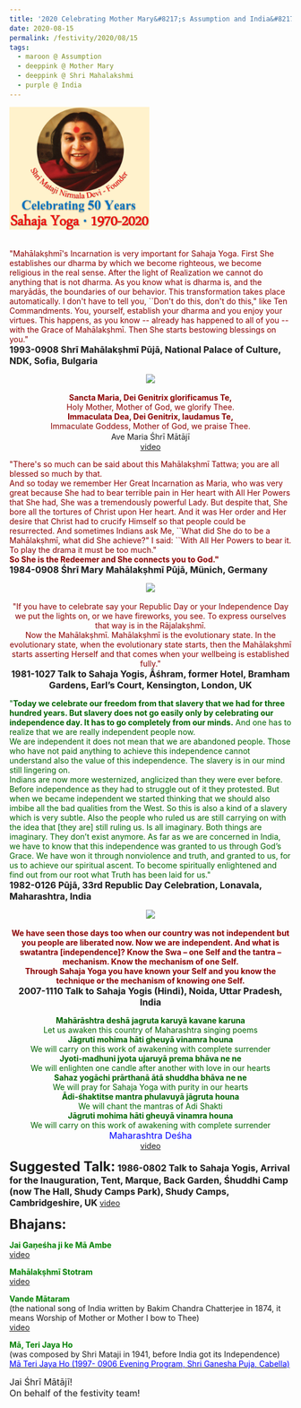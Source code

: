 ```yaml
---
title: '2020 Celebrating Mother Mary&#8217;s Assumption and India&#8217;s Independence Day. "She is the Redeemer and She connects you to God." '
date: 2020-08-15
permalink: /festivity/2020/08/15
tags:
  - maroon @ Assumption
  - deeppink @ Mother Mary
  - deeppink @ Shri Mahalakshmi
  - purple @ India
---
```


<div style="text-align: left"><img src="/images/image00.png" width="250" /></div><br>

<p>
<font color="DarkRed">"Mahālakṣhmī's Incarnation is very important for Sahaja Yoga. First She establishes our dharma by which we become righteous, we become religious in the real sense. After the light of Realization we cannot do anything that is not dharma. As you know what is dharma is, and the maryādās, the boundaries of our behavior. This transformation takes place automatically. I don't have to tell you, ``Don't do this, don't do this," like Ten Commandments. You, yourself, establish your dharma and you enjoy your virtues. This happens, as you know -- already has happened to all of you -- with the Grace of Mahālakṣhmī. Then She starts bestowing blessings on you."</font><br>
<font size="+0"><b>1993-0908 Shrī Mahālakṣhmī Pūjā, National Palace of Culture, NDK, Sofia, Bulgaria</b></font>
</p>

<div style="text-align: center"><img src="https://pub-1e517d8c73a64c9c82977d676b1fff72.r2.dev/image481.png" /></div>

<p style="text-align:center;">
<font color="DarkRed"><b>Sancta Maria, Dei Genitrix glorificamus Te,</b></font><br>
<font color="DarkRed">Holy Mother, Mother of God, we glorify Thee.</font><br>
<font color="DarkRed"><b>Immaculata Dea, Dei Genitrix, laudamus Te,</b></font><br>
<font color="DarkRed">Immaculate Goddess, Mother of God, we praise Thee.</font><br>
<font size="+0"></font>Ave Maria Śhrī Mātājī<br>
<a href="https://www.youtube.com/watch?v=O8DVCazj_ys">video</a>
</p>

<p>
<font color="DarkRed">"There's so much can be said about this Mahālakṣhmī Tattwa; you are all blessed so much by that.<br>
And so today we remember Her Great Incarnation as Maria, who was very great because She had to bear terrible pain in Her heart with All Her Powers that She had, She was a tremendously powerful Lady. But despite that, She bore all the tortures of Christ upon Her heart. And it was Her order and Her desire that Christ had to crucify Himself so that people could be resurrected. And sometimes Indians ask Me, ``What did She do to be a Mahālakṣhmī, what did She achieve?" I said: ``With All Her Powers to bear it. To play the drama it must be too much."<br>
<b>So She is the Redeemer and She connects you to God."</b></font><br>
<font size="+0"><b>1984-0908 Śhrī Mary Mahālakṣhmī Pūjā, Münich, Germany</b></font>
</p>

<div style="text-align: center"><img src="https://pub-1e517d8c73a64c9c82977d676b1fff72.r2.dev/image482.png" /></div>

<p style="text-align:center;">
<font color="DarkRed">"If you have to celebrate say your Republic Day or your Independence Day we put the lights on, or we have fireworks, you see. To express ourselves that way is in the Rājalakṣhmī.<br>
Now the Mahālakṣhmī. Mahālakṣhmī is the evolutionary state. In the evolutionary state, when the evolutionary state starts, then the Mahālakṣhmī starts asserting Herself and that comes when your wellbeing is established fully."<b></b></font><br>
<font size="+0"><b>1981-1027 Talk to Sahaja Yogis, Āśhram, former Hotel, Bramham Gardens, Earl’s Court, Kensington, London, UK</b></font>
</p>

<p>
<font color="DarkGreen">"<b>Today we celebrate our freedom from that slavery that we had for three hundred years. But slavery does not go easily only by celebrating our independence day. It has to go completely from our minds.</b> And one has to realize that we are really independent people now.<br>
We are independent it does not mean that we are abandoned people. Those who have not paid anything to achieve this independence cannot understand also the value of this independence. The slavery is in our mind still lingering on.<br>
Indians are now more westernized, anglicized than they were ever before. Before independence as they had to struggle out of it they protested. But when we became independent we started thinking that we should also imbibe all the bad qualities from the West. So this is also a kind of a slavery which is very subtle. Also the people who ruled us are still carrying on with the idea that [they are] still ruling us. Is all imaginary. Both things are imaginary. They don’t exist anymore. As far as we are concerned in India, we have to know that this independence was granted to us through God’s Grace. We have won it through nonviolence and truth, and granted to us, for us to achieve our spiritual ascent. To become spiritually enlightened and find out from our root what Truth has been laid for us."</font><br>
<font size="+0"><b>1982-0126 Pūjā, 33rd Republic Day Celebration, Lonavala, Maharashtra, India</b></font>
</p>

<div style="text-align: center"><img src="https://pub-1e517d8c73a64c9c82977d676b1fff72.r2.dev/image483.png" /></div>

<p style="text-align:center;">
<font color="DarkRed"><b>We have seen those days too when our country was not independent but you people are liberated now. Now we are independent. And what is swatantra [independence]? Know the Swa – one Self and the tantra – mechanism. Know the mechanism of one Self.<br> 
Through Sahaja Yoga you have known your Self and you know the technique or the mechanism of knowing one Self.</b></font><br>
<font size="+0"><b>2007-1110 Talk to Sahaja Yogis (Hindi), Noida, Uttar Pradesh, India</b></font>
</p>

<p style=" text-align:center;">
<font color="DarkGreen"><b>Mahārāshtra deshā jagruta karuyā kavane karuna</b><br> 
Let us awaken this country of Maharashtra singing poems<br>
<b>Jāgruti mohima hāti gheuyā vinamra houna</b><br>
We will carry on this work of awakening with complete surrender<br>
<b>Jyoti-madhuni jyota ujaruyā prema bhāva ne ne</b><br> 
We will enlighten one candle after another with love in our hearts<br> 
<b>Sahaz yogāchi prārthanā ātā shuddha bhāva ne ne</b><br>
We will pray for Sahaja Yoga with purity in our hearts<br>
<b>Ādi-śhaktitse mantra phulavuyā jāgruta houna</b><br>
We will chant the mantras of Adi Shakti<br>
<b>Jāgruti mohima hāti gheuyā vinamra houna</b><br>
We will carry on this work of awakening with complete surrender </b></font><br>
<font size="+0"><font color="blue">Maharashtra Deśha</font></font><br>
<a href="https://www.youtube.com/watch?v=0gT3SnIwI4M">video</a>
</p>

<font size="+2"><b>Suggested Talk:</b></font> 
<font size="+0"><b>1986-0802 Talk to Sahaja Yogis, Arrival for the Inauguration, Tent, Marque, Back Garden, Śhuddhi Camp (now The Hall, Shudy Camps Park), Shudy Camps, Cambridgeshire, UK</b></font>
<a href="https://www.youtube.com/watch?time_continue=2&v=C3YuXydEGRo&feature=emb_logo"> video</a><br>

<font size="+2"><b>Bhajans:</b></font>

<p>
<font color="green"><b>Jai Gaṇeśha ji ke Mā Ambe</b></font><br>
<a href="https://seven-teams.github.io/Videos_Links.html"> video</a><br>
</p>

<p>
<font color="green"><b>Mahālakṣhmī Stotram</b></font><br>
<a href="https://seven-teams.github.io/Videos_Links.html">video</a>
</p>

<p>
<font color="green"><b>Vande Mātaram</b></font><br>
(the national song of India written by Bakim Chandra Chatterjee in 1874, it means Worship of Mother or Mother I bow to Thee)<br>
<a href="https://www.youtube.com/watch?v=PxTbZkWiZVY">video</a>
</p>
 
<p>
<font color="green"><b>Mā, Teri Jaya Ho</b></font><br>
(was composed by Shri Mataji in 1941, before India got its Independence)
<a href="https://www.youtube.com/watch?v=wVe6YHo5sng"><font color="blue">Mā Teri Jaya Ho (1997- 0906 Evening Program, Shri Ganesha Puja, Cabella)</font></a> 
</p>

<p>
<font size="+0">Jai Śhrī Mātājī!<br>
On behalf of the festivity team!</font>
</p>
